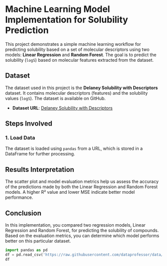 # Machine Learning Model Implementation for Solubility Prediction

This project demonstrates a simple machine learning workflow for predicting solubility based on a set of molecular descriptors using two models: **Linear Regression** and **Random Forest**. The goal is to predict the solubility (`logS`) based on molecular features extracted from the dataset.

## Dataset

The dataset used in this project is the **Delaney Solubility with Descriptors** dataset. It contains molecular descriptors (features) and the solubility values (`logS`). The dataset is available on GitHub.

- **Dataset URL**: [Delaney Solubility with Descriptors](https://raw.githubusercontent.com/dataprofessor/data/refs/heads/master/delaney_solubility_with_descriptors.csv)

## Steps Involved

### 1. **Load Data**
The dataset is loaded using `pandas` from a URL, which is stored in a DataFrame for further processing.

## Results Interpretation
The scatter plot and model evaluation metrics help us assess the accuracy of the predictions made by both the Linear Regression and Random Forest models. A higher R² value and lower MSE indicate better model performance.

## Conclusion
In this implementation, you compared two regression models, Linear Regression and Random Forest, for predicting the solubility of compounds. Based on the evaluation metrics, you can determine which model performs better on this particular dataset.

```python
import pandas as pd
df = pd.read_csv('https://raw.githubusercontent.com/dataprofessor/data/refs/heads/master/delaney_solubility_with_descriptors.csv')
df
